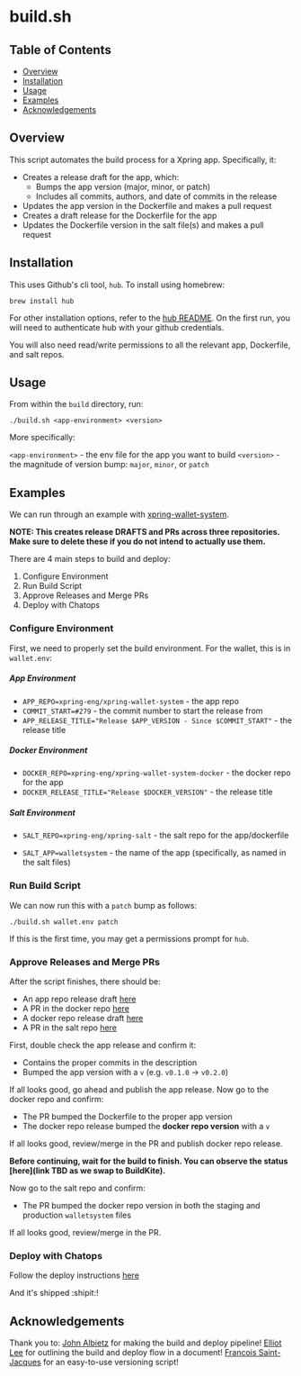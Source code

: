 # build.sh 

## Table of Contents
- [Overview](#overview)
- [Installation](#installation)
- [Usage](#usage)
- [Examples](#examples)
- [Acknowledgements](#acknowledgements) 

## Overview <a name="overview"></a>
This script automates the build process for a Xpring app. Specifically, it:

- Creates a release draft for the app, which:
  - Bumps the app version (major, minor, or patch)
  - Includes all commits, authors, and date of commits in the release 
- Updates the app version in the Dockerfile and makes a pull request
- Creates a draft release for the Dockerfile for the app
- Updates the Dockerfile version in the salt file(s) and makes a pull request

## Installation <a name="installation"></a>
This uses Github's cli tool, `hub`. To install using homebrew:

`brew install hub`

For other installation options, refer to the [hub README](https://github.com/github/hub). On the first run, you will need to
authenticate hub with your github credentials.

You will also need read/write permissions to all the relevant app, Dockerfile, and salt repos.

## Usage <a name="usage"></a>
From within the `build` directory, run:

`./build.sh <app-environment> <version>`

More specifically:

`<app-environment>` - the env file for the app you want to build
`<version>` - the magnitude of version bump: `major`, `minor`, or `patch`

## Examples <a name="examples"></a>
We can run through an example with [xpring-wallet-system](https://github.com/xpring-eng/xpring-wallet-system).

__NOTE: This creates release DRAFTS and PRs across three repositories. Make sure to delete these if you do not intend
to actually use them.__

There are 4 main steps to build and deploy:
1. Configure Environment
2. Run Build Script 
3. Approve Releases and Merge PRs 
4. Deploy with Chatops

### Configure Environment 
First, we need to properly set the build environment. For the wallet, this is in `wallet.env`:

##### App Environment
- `APP_REPO=xpring-eng/xpring-wallet-system` - the app repo 
- `COMMIT_START=#279` - the commit number to start the release from
- `APP_RELEASE_TITLE="Release $APP_VERSION - Since $COMMIT_START"` - the release title

##### Docker Environment
- `DOCKER_REPO=xpring-eng/xpring-wallet-system-docker` - the docker repo for the app
- `DOCKER_RELEASE_TITLE="Release $DOCKER_VERSION"` - the release title

##### Salt Environment
- `SALT_REPO=xpring-eng/xpring-salt` - the salt repo for the app/dockerfile 

- `SALT_APP=walletsystem` - the name of the app (specifically, as named in the salt files)

### Run Build Script 
We can now run this with a `patch` bump as follows:

`./build.sh wallet.env patch`

If this is the first time, you may get a permissions prompt for `hub`.

### Approve Releases and Merge PRs
After the script finishes, there should be:

- An app repo release draft [here](https://github.com/xpring-eng/xpring-wallet-system/releases)
- A PR in the docker repo [here](https://github.com/xpring-eng/xpring-wallet-system-docker/pulls)
- A docker repo release draft [here](https://github.com/xpring-eng/xpring-wallet-system-docker/releases)
- A PR in the salt repo [here](https://github.com/xpring-eng/xpring-salt/pulls)

First, double check the app release and confirm it:

- Contains the proper commits in the description
- Bumped the app version with a `v` (e.g. `v0.1.0` -> `v0.2.0`) 

If all looks good, go ahead and publish the app release. Now go to the docker repo and confirm:

- The PR bumped the Dockerfile to the proper app version
- The docker repo release bumped the __docker repo version__ with a `v`

If all looks good, review/merge in the PR and publish docker repo release.

__Before continuing, wait for the build to finish. You can observe the status [here](link TBD as we swap to
BuildKite).__

Now go to the salt repo and confirm:
- The PR bumped the docker repo version in both the staging and production `walletsystem` files

If all looks good, review/merge in the PR.

### Deploy with Chatops
Follow the deploy instructions [here](https://github.com/xpring-eng/xpring-deploy/blob/master/xpring-chatops-deploys.md)

And it's shipped :shipit:!

## Acknowledgements <a name="acknowledgements"></a>
Thank you to:
[John Albietz](https://github.com/inthecloud247) for making the build and deploy pipeline!
[Elliot Lee](https://github.com/intelliot) for outlining the build and deploy flow in a document! 
[Francois Saint-Jacques](https://github.com/fsaintjacques) for an easy-to-use versioning script! 
